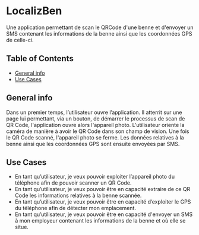 # LocalizBen
Une application permettant de scan le QRCode d'une benne et d'envoyer un SMS contenant les informations de la benne ainsi que les coordonnées GPS de celle-ci.
## Table of Contents
* [General info](#general-info)
* [Use Cases](#use-cases)
## General info
Dans un premier temps, l’utilisateur ouvre l’application.
Il atterrit sur une page lui permettant, via un bouton, de démarrer le processus de scan de QR Code, l'application ouvre alors l'appareil photo.
L'utilisateur oriente la caméra de manière à avoir le QR Code dans son champ de vision.
Une fois le QR Code scanné, l'appareil photo se ferme. Les données relatives à la benne ainsi que les coordonnées GPS sont ensuite envoyées par SMS.
## Use Cases
* En tant qu’utilisateur, je veux pouvoir exploiter l’appareil photo du téléphone afin de pouvoir scanner un QR Code.
* En tant qu’utilisateur, je veux pouvoir être en capacité extraire de ce QR Code les informations relatives à la benne scannée.
* En tant qu’utilisateur, je veux pouvoir être en capacité d’exploiter le GPS du téléphone afin de détecter mon emplacement.
* En tant qu’utilisateur, je veux pouvoir être en capacité d'envoyer un SMS à mon employeur contenant les informations de la benne et où elle se situe.